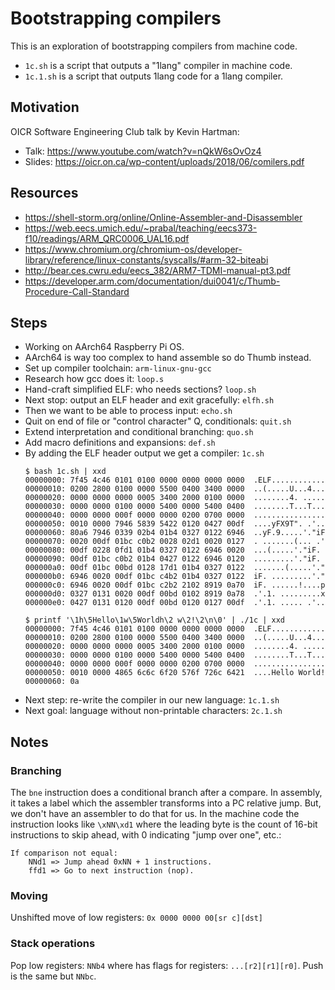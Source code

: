 # Bootstrapping compilers

This is an exploration of bootstrapping compilers from machine code.

* `1c.sh` is a script that outputs a "1lang" compiler in machine code.
* `1c.1.sh` is a script that outputs 1lang code for a 1lang compiler.

## Motivation

OICR Software Engineering Club talk by Kevin Hartman:

* Talk: https://www.youtube.com/watch?v=nQkW6sOvOz4
* Slides: https://oicr.on.ca/wp-content/uploads/2018/06/comilers.pdf

## Resources

* https://shell-storm.org/online/Online-Assembler-and-Disassembler
* https://web.eecs.umich.edu/~prabal/teaching/eecs373-f10/readings/ARM_QRC0006_UAL16.pdf
* https://www.chromium.org/chromium-os/developer-library/reference/linux-constants/syscalls/#arm-32-biteabi
* http://bear.ces.cwru.edu/eecs_382/ARM7-TDMI-manual-pt3.pdf
* https://developer.arm.com/documentation/dui0041/c/Thumb-Procedure-Call-Standard

## Steps

* Working on AArch64 Raspberry Pi OS.
* AArch64 is way too complex to hand assemble so do Thumb instead.
* Set up compiler toolchain: `arm-linux-gnu-gcc`
* Research how gcc does it: `loop.s`
* Hand-craft simplified ELF: who needs sections? `loop.sh`
* Next stop: output an ELF header and exit gracefully: `elfh.sh`
* Then we want to be able to process input: `echo.sh`
* Quit on end of file or "control character" Q, conditionals: `quit.sh`
* Extend interpretation and conditional branching: `quo.sh`
* Add macro definitions and expansions: `def.sh`
* By adding the ELF header output we get a compiler: `1c.sh`
  ``` console
  $ bash 1c.sh | xxd
  00000000: 7f45 4c46 0101 0100 0000 0000 0000 0000  .ELF............
  00000010: 0200 2800 0100 0000 5500 0400 3400 0000  ..(.....U...4...
  00000020: 0000 0000 0000 0005 3400 2000 0100 0000  ........4. .....
  00000030: 0000 0000 0100 0000 5400 0000 5400 0400  ........T...T...
  00000040: 0000 0000 000f 0000 0000 0200 0700 0000  ................
  00000050: 0010 0000 7946 5839 5422 0120 0427 00df  ....yFX9T". .'..
  00000060: 80a6 7946 0339 02b4 01b4 0327 0122 6946  ..yF.9.....'."iF
  00000070: 0020 00df 01bc c0b2 0028 02d1 0020 0127  . .......(... .'
  00000080: 00df 0228 0fd1 01b4 0327 0122 6946 0020  ...(.....'."iF.
  00000090: 00df 01bc c0b2 01b4 0427 0122 6946 0120  .........'."iF.
  000000a0: 00df 01bc 00bd 0128 17d1 01b4 0327 0122  .......(.....'."
  000000b0: 6946 0020 00df 01bc c4b2 01b4 0327 0122  iF. .........'."
  000000c0: 6946 0020 00df 01bc c2b2 2102 8919 0a70  iF. ......!....p
  000000d0: 0327 0131 0020 00df 00bd 0102 8919 0a78  .'.1. .........x
  000000e0: 0427 0131 0120 00df 00bd 0120 0127 00df  .'.1. ..... .'..
  ```
  ``` console
  $ printf '\1h\5Hello\1w\5Worldh\2 w\2!\2\n\0' | ./1c | xxd
  00000000: 7f45 4c46 0101 0100 0000 0000 0000 0000  .ELF............
  00000010: 0200 2800 0100 0000 5500 0400 3400 0000  ..(.....U...4...
  00000020: 0000 0000 0000 0005 3400 2000 0100 0000  ........4. .....
  00000030: 0000 0000 0100 0000 5400 0000 5400 0400  ........T...T...
  00000040: 0000 0000 000f 0000 0000 0200 0700 0000  ................
  00000050: 0010 0000 4865 6c6c 6f20 576f 726c 6421  ....Hello World!
  00000060: 0a
  ```
* Next step: re-write the compiler in our new language: `1c.1.sh`
* Next goal: language without non-printable characters: `2c.1.sh`

## Notes

### Branching

The `bne` instruction does a conditional branch after a compare. In assembly,
it takes a label which the assembler transforms into a PC relative jump. But,
we don't have an assembler to do that for us. In the machine code the instruction
looks like `\xNN\xd1` where the leading byte is the count of 16-bit instructions
to skip ahead, with 0 indicating "jump over one", etc.:

```
If comparison not equal:
    NNd1 => Jump ahead 0xNN + 1 instructions.
    ffd1 => Go to next instruction (nop).
```

### Moving

Unshifted move of low registers: `0x 0000 0000 00[sr c][dst]`

### Stack operations

Pop low registers: `NNb4` where has flags for registers: `...[r2][r1][r0]`.
Push is the same but `NNbc`.
